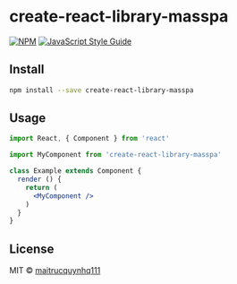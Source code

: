 # create-react-library-masspa

> 

[![NPM](https://img.shields.io/npm/v/create-react-library-masspa.svg)](https://www.npmjs.com/package/create-react-library-masspa) [![JavaScript Style Guide](https://img.shields.io/badge/code_style-standard-brightgreen.svg)](https://standardjs.com)

## Install

```bash
npm install --save create-react-library-masspa
```

## Usage

```jsx
import React, { Component } from 'react'

import MyComponent from 'create-react-library-masspa'

class Example extends Component {
  render () {
    return (
      <MyComponent />
    )
  }
}
```

## License

MIT © [maitrucquynhq111](https://github.com/maitrucquynhq111)

